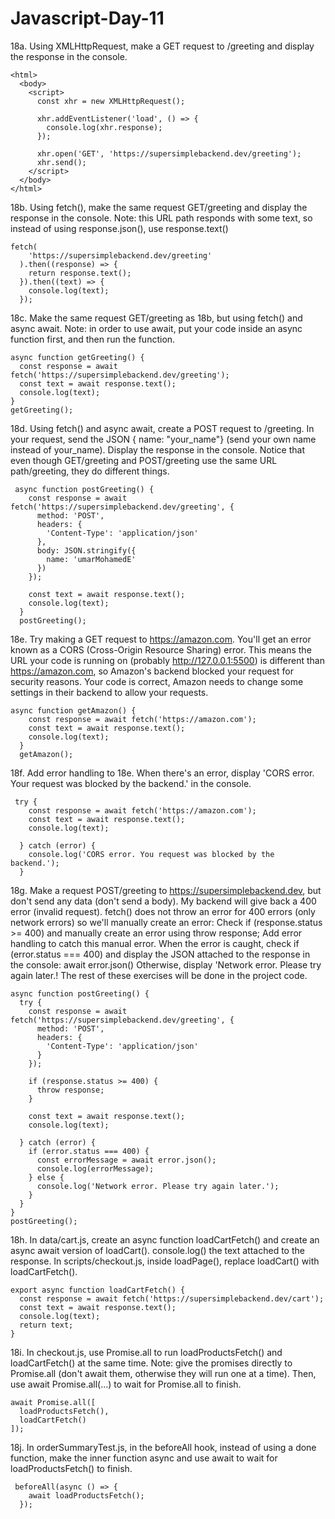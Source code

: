 # Javascript-Day-11

18a. Using XMLHttpRequest, make a GET request to /greeting and display the response in the console.
```
<html>
  <body>
    <script>
      const xhr = new XMLHttpRequest();

      xhr.addEventListener('load', () => {
        console.log(xhr.response);
      });

      xhr.open('GET', 'https://supersimplebackend.dev/greeting');
      xhr.send();
    </script>
  </body>
</html>
```
18b. Using fetch(), make the same request GET/greeting and display the response in the console. Note: this URL path responds with some text, so instead of using response.json(), use response.text()
```
fetch(
    'https://supersimplebackend.dev/greeting'
  ).then((response) => {
    return response.text();
  }).then((text) => {
    console.log(text);
  });
```
18c. Make the same request GET/greeting as 18b, but using fetch() and async await. Note: in order to use await, put your code inside an async function first, and then run the function.
```
async function getGreeting() {
  const response = await fetch('https://supersimplebackend.dev/greeting');
  const text = await response.text();
  console.log(text);
}
getGreeting();
```
18d. Using fetch() and async await, create a POST request to /greeting. In
your request, send the JSON { name: "your_name"} (send your own
name instead of your_name). Display the response in the console.
Notice that even though GET/greeting and POST/greeting use the same URL path/greeting, they do different things.
```
 async function postGreeting() {
    const response = await fetch('https://supersimplebackend.dev/greeting', {
      method: 'POST',
      headers: {
        'Content-Type': 'application/json'
      },
      body: JSON.stringify({
        name: 'umarMohamedE'
      })
    });

    const text = await response.text();
    console.log(text);
  }
  postGreeting();
```
18e. Try making a GET request to https://amazon.com. You'll get an error known as a CORS (Cross-Origin Resource Sharing) error. This means the URL your code is running on (probably http://127.0.0.1:5500) is different than https://amazon.com, so Amazon's backend blocked your request for security reasons. Your code is correct, Amazon needs to change some settings in their backend to allow your requests.
```
async function getAmazon() {
    const response = await fetch('https://amazon.com');
    const text = await response.text();
    console.log(text);
  }
  getAmazon();
```
18f. Add error handling to 18e. When there's an error, display 'CORS error. Your request was blocked by the backend.' in the console.
```
 try {
    const response = await fetch('https://amazon.com');
    const text = await response.text();
    console.log(text);

  } catch (error) {
    console.log('CORS error. You request was blocked by the backend.');
  }
```
18g. Make a request POST/greeting to https://supersimplebackend.dev, but don't send any data (don't send a body). My backend will give back a 400 error (invalid request). fetch() does not throw an error for 400 errors (only network errors) so we'll manually create an error: Check if (response.status >= 400) and manually create an error using throw response;
Add error handling to catch this manual error. When the error is caught, check if (error.status === 400) and display the JSON attached to the response in the console: await error.json() Otherwise, display 'Network error. Please try again later.!
The rest of these exercises will be done in the project code.
```
async function postGreeting() {
  try {
    const response = await fetch('https://supersimplebackend.dev/greeting', {
      method: 'POST',
      headers: {
        'Content-Type': 'application/json'
      }
    });

    if (response.status >= 400) {
      throw response;
    }

    const text = await response.text();
    console.log(text);

  } catch (error) {
    if (error.status === 400) {
      const errorMessage = await error.json();
      console.log(errorMessage);
    } else {
      console.log('Network error. Please try again later.');
    }
  }
}
postGreeting();
```
18h. In data/cart.js, create an async function loadCartFetch() and create an async await version of loadCart(). console.log() the text attached to the response. In scripts/checkout.js, inside loadPage(), replace loadCart() with loadCartFetch().
```
export async function loadCartFetch() {
  const response = await fetch('https://supersimplebackend.dev/cart');
  const text = await response.text();
  console.log(text);
  return text;
}
```
18i. In checkout.js, use Promise.all to run loadProductsFetch() and loadCartFetch() at the same time. Note: give the promises directly to Promise.all (don't await them, otherwise they will run one at a time). Then, use await Promise.all(...) to wait for Promise.all to finish.
```
await Promise.all([
  loadProductsFetch(),
  loadCartFetch()
]);
```
18j. In orderSummaryTest.js, in the beforeAll hook, instead of using a done function, make the inner function async and use await to wait for loadProductsFetch() to finish.
```
 beforeAll(async () => {
    await loadProductsFetch();
  });
```

